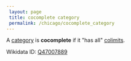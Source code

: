```yaml
---
 layout: page
 title: cocomplete category
 permalink: /chicago/cocomplete_category
---
```

A [category](https://defsmath.github.io/DefsMath/category) is **cocomplete** if it "has all" [colimits](https://defsmath.github.io/DefsMath/colimit).

Wikidata ID: [Q47007889](https://www.wikidata.org/wiki/Q47007889)